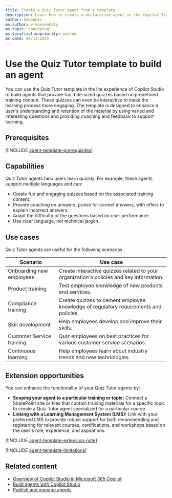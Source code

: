 ```yaml
---
title: Create a Quiz Tutor agent from a template
description: Learn how to create a declarative agent in the Copilot Studio with the Quiz Tutor template.
author: kmkoenen
ms.author: v-koenenkaty
ms.topic: conceptual
ms.localizationpriority: medium
ms.date: 09/11/2025
---
```


# Use the Quiz Tutor template to build an agent

You can use the Quiz Tutor template in the lite experience of Copilot Studio to build agents that provide fun, bite-sized quizzes based on predefined training content. These quizzes can even be interactive to make the learning process more engaging. The template is designed to enhance a user's understanding and retention of the material by using varied and interesting questions and providing coaching and feedback to support learning.

## Prerequisites

[!INCLUDE [agent-template-prerequisites](includes/agent-template-prerequisites.md)]

## Capabilities

Quiz Tutor agents help users learn quickly. For example, these agents support multiple languages and can:

- Create fun and engaging quizzes based on the associated training content.
- Provide coaching on answers, praise for correct answers, with offers to explain incorrect answers.
- Adapt the difficulty of the questions based on user performance.
- Use clear language, not technical jargon.

## Use cases

Quiz Tutor agents are useful for the following scenarios.

| **Scenario** | **Use case** |
| -----------  | -----------  |
| Onboarding new employees   | Create interactive quizzes related to your organization's policies and key information. |
| Product training   | Test employee knowledge of new products and services. |
| Compliance training | Create quizzes to cement employee knowledge of regulatory requirements and policies. |
| Skill development    | Help employees develop and improve their skills. |
| Customer Service training | Quiz employees on best practices for various customer service scenarios. |
| Continuous learning   | Help employees learn about industry trends and new technologies.  |

## Extension opportunities

You can enhance the functionality of your Quiz Tutor agents by:

- **Scoping your agent to a particular training or topic:** Connect a SharePoint site or files that contain training materials for a specific topic to create a Quiz Tutor agent specialized for a particular course.
- **Linking with a Learning Management System (LMS):** Link with your preferred LMS to provide robust support for both recommending and registering for relevant courses, certifications, and workshops based on the user's role, experience, and aspirations.

<!-- Note about IT involvement -->
[!INCLUDE [agent-template-extension-note](includes/agent-template-extension-note.md)]

<!-- Limitations -->
[!INCLUDE [agent-template-limitations](includes/agent-template-limitations.md)]

## Related content

- [Overview of Copilot Studio in Microsoft 365 Copilot](copilot-studio-lite.md)
- [Build agents with Copilot Studio](copilot-studio-lite-build.md)
- [Publish and manage agents](copilot-studio-lite-share-manage-agent.md)